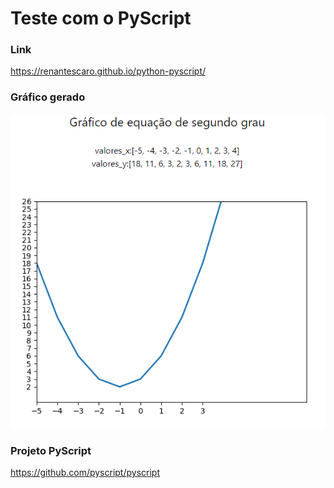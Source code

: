 # Teste com o PyScript

### Link
https://renantescaro.github.io/python-pyscript/

### Gráfico gerado
![PyScript](/assets/grafico.png)

### Projeto PyScript
https://github.com/pyscript/pyscript
